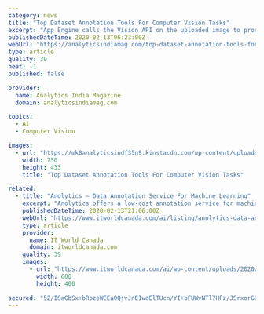 ```yaml
---
category: news
title: "Top Dataset Annotation Tools For Computer Vision Tasks"
excerpt: "App Engine calls the Vision API on the uploaded image to process and add labels to it. These labels are also added to the search index. App Engine calls AI Platform to classify images into user-defined categories using the detected labels. Intel’s Computer Vision Annotation Tool (CVAT) is an open source tool for annotating images and videos."
publishedDateTime: 2020-02-13T06:23:00Z
webUrl: "https://analyticsindiamag.com/top-dataset-annotation-tools-for-computer-vision-tasks/"
type: article
quality: 39
heat: -1
published: false

provider:
  name: Analytics India Magazine
  domain: analyticsindiamag.com

topics:
  - AI
  - Computer Vision

images:
  - url: "https://mk0analyticsindf35n9.kinstacdn.com/wp-content/uploads/2020/02/pasted-image-0.png"
    width: 750
    height: 433
    title: "Top Dataset Annotation Tools For Computer Vision Tasks"

related:
  - title: "Anolytics – Data Annotation Service For Machine Learning"
    excerpt: "Anolytics offers a low-cost annotation service for machine learning and artificial intelligence model developments. It is providing the precisely annotated data in the form of text, images and videos using the various annotation techniques while ensuring the accuracy and quality. It is specialized in Image Annotation, Video Annotation and Text ..."
    publishedDateTime: 2020-02-13T21:06:00Z
    webUrl: "https://www.itworldcanada.com/ai/listing/anolytics-data-annotation-service-for-machine-learning/"
    type: article
    provider:
      name: IT World Canada
      domain: itworldcanada.com
    quality: 39
    images:
      - url: "https://www.itworldcanada.com/ai/wp-content/uploads/2020/02/image-annotaion.jpg"
        width: 600
        height: 400

secured: "52/ISaGbSx+bRbzeWEEa0QjvJnEIwdElTUcn/YI+bFUWvNTl7HFz/JSrxorGQnSn//gVViImc/2AWA1VcaFUfN4jBpf6nifjwtVQ8aGUxvjE3xs8VtfnZpPdLkgdAvNX6YgJFI3zCyn295s9mZn8UjsTqJ1JqjmN48a0uHFDniTHGvRId6Sz+sden4wLIVAKKnkGbjrt+uxhvniE4NNof+wUij918I9eOkf8a56xoF1mXXcLjAINW1z8D6BRvbcVnWsXoVarLYhxU7hXYDm9wX1xbFTvpjAg4+y4l+AjJpjsg3/2t5DU7/SP/L5aIy+ytxBtvF0pFmxdZNAOaefIdH2JIhLk/ov5nbIO2ATtOLgrqF4WBcssl6/koiXZVVFLu/1RpXERFCrSmSJV1V2KyFDEipQ6qJROSSLeGC3LshcTu4PXPwTXST61ckqwVpXMqBkaUuJkeWbDnnHMiaVzr3oye1YMnB258qKhpuW/0dI=;YMnvlLjdTXvF5Bo2ZfeuSw=="
---
```


